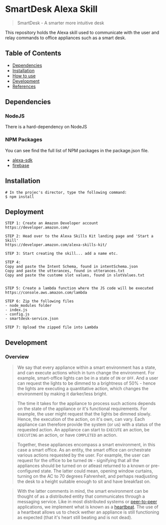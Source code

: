 # SmartDesk Alexa Skill
> SmartDesk - A smarter more intuitive desk

This repository holds the Alexa skill used to communicate with the user and relay commands to office appliances such as a smart desk.

## Table of Contents
- [Dependencies](#dependencies)
- [Installation](#installation)
- [How to use](#how-to-use)
- [Development](#development)
- [References](#references)

## Dependencies

### NodeJS
There is a hard-dependency on NodeJS

### NPM Packages

You can see find the full list of NPM packages in the package.json file.

- [alexa-sdk](https://www.npmjs.com/package/alexa-sdk)
- [firebase](https://www.npmjs.com/package/firebase)

## Installation

```
# In the projec's director, type the following command:
$ npm install
```

## Deployment

```
STEP 1: Create an Amazon Developer account
https://developer.amazon.com/

STEP 2: Head over to the Alexa Skills Kit landing page and 'Start a Skill'
https://developer.amazon.com/alexa-skills-kit/

STEP 3: Start creating the skill... add a name etc.

STEP 4: 
Copy and paste the Intent Schema, found in intentSchema.json
Copy and paste the utterances, found in utterances.txt
Copy and paste the custome slot values, found in slotValues.txt


STEP 5: Create a lambda function where the JS code will be executed
https://console.aws.amazon.com/lambda

STEP 6: Zip the following files
- node_modules folder
- index.js
- config.js
- smartdesk-service.json

STEP 7: Upload the zipped file into Lambda
```

## Development

### Overview

> We say that every appliance within a smart environment has a state, and can execute actions which in turn change the environment.
> For example, smart-office lights can be in a state of ```ON``` or ```OFF```. 
> And a user can request the lights to be dimmed to a brightness of 50% - hence the lights are executing a quantitative action, which changes the environment by making it darker/less bright. 

> The time it takes for the appliance to process such actions depends on the state of the appliance or it's functional requirements. For example, the user might request that the lights be dimmed slowly. Hence, the execution of the action, on it's own, can vary. Each appliance can therefore provide the system (or us) with a status of the requested action. An appliance can start to  ```EXECUTE``` an action, be ```EXECUTING``` an action, or have ```COMPLETED``` an action.

> Together, these appliances encompass a smart environment, in this case a smart office. As an entity, the smart office can orchestrate various actions requested by the user. For example, the user can request for the office to be turned ```ON``` - signifying that all the appliances should be turned on or atleast returned to a known or pre-configured state. The latter could mean, opening window curtains, turning on the AC to 70 degrees Fahrenheit, and perhaps readjusting the desk to a height suitable enough to sit and have breakfast on.

> With the latter comments in mind, the smart environment can be thought of as a distributed entity that communicates through a messaging service. Like in most distributed systems or [peer-to-peer](https://en.wikipedia.org/wiki/Peer-to-peer) applications, we implement what is known as a [heartbeat](https://en.wikipedia.org/wiki/Heartbeat_(computing)). The use of a heartbeat allows us to check wether an appliance is still functioning as expected (that it's heart still beating and is not dead).
